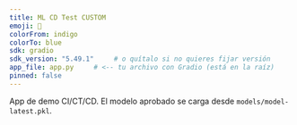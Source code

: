 ```yaml
---
title: ML CD Test CUSTOM
emoji: 🤖
colorFrom: indigo
colorTo: blue
sdk: gradio
sdk_version: "5.49.1"     # o quítalo si no quieres fijar versión
app_file: app.py     # <-- tu archivo con Gradio (está en la raíz)
pinned: false
---
```


App de demo CI/CT/CD. El modelo aprobado se carga desde `models/model-latest.pkl`.
